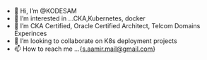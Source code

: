 - 👋 Hi, I’m @KODESAM
- 👀 I’m interested in ...CKA,Kubernetes, docker
- 🌱 I’m CKA Certified, Oracle Certified Architect, Telcom Domains Experinces
- 💞️ I’m looking to collaborate on K8s deployment projects
- 📫 How to reach me ...{s.aamir.mail@gmail.com}

<!---
KODESAM/KODESAM is a ✨ special ✨ repository because its `README.md` (this file) appears on your GitHub profile.
You can click the Preview link to take a look at your changes.
--->
